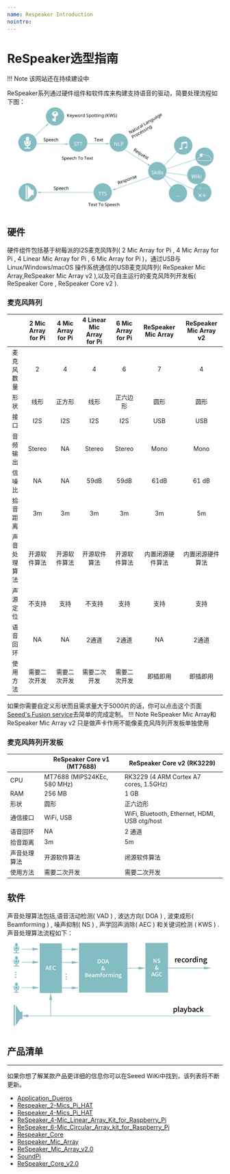 ```yaml
---
name: Respeaker Introduction
nointro:
---
```

# ReSpeaker选型指南
!!! Note
    该网站还在持续建设中

ReSpeaker系列通过硬件组件和软件库来构建支持语音的驱动，简要处理流程如下图：
![](https://raw.githubusercontent.com/respeaker/respeaker.github.io/mkdocs/docs/assets/images/vui.png)

## 硬件

硬件组件包括基于树莓派的I2S麦克风阵列( 2 Mic Array for Pi , 4 Mic Array for Pi , 4 Linear Mic Array for Pi , 6 Mic Array for Pi )，通过USB与 Linux/Windows/macOS 操作系统通信的USB麦克风阵列( ReSpeaker Mic Array,ReSpeaker Mic Array v2 ),以及可自主运行的麦克风阵列开发板( ReSpeaker Core , ReSpeaker Core v2 ).
### 麦克风阵列

|              | 2 Mic Array for Pi | 4 Mic Array for Pi | 4 Linear Mic Array for Pi | 6 Mic Array for Pi | ReSpeaker Mic Array       | ReSpeaker Mic Array v2    |
|:------------:|:------------------:|:------------------:|:-------------------------:|:------------------:|:-------------------------:|:-------------------------:|
|  麦克风数量   |          2         |          4         |             4             |          6         | 7                         | 4                         |
|     形状     |       线形       |       正方形       |           线形          |       正六边形      | 圆形                  | 圆形                  |
|   接口       |         I2S        |         I2S        |            I2S            |         I2S        | USB                       | USB                       |
|  音频输出     |       Stereo       |         NA         |           Stereo          |       Stereo       | Mono                      | Mono                      |
|   信噪比      |       NA           |         NA         |   59dB                   |59dB                 |       61dB                |           61 dB           |
|   拾音距离    |         3m         |         3m         |          3m              |         3m          |             3m            |           5m              |
|声音处理算法   |   开源软件算法       |  开源软件算法      |          开源软件算法      |  开源软件算法        | 内置闭源硬件算法           | 内置闭源硬件算法            |
|  声源定位    |    不支持            |  支持             |       不支持               |        支持         |      支持                 |         支持               |
|  语音回环    |         NA          |       NA           |             2通道         |         2通道       |           NA              |          2通道            |
|  使用方法    |   需要二次开发       |  需要二次开发       |       需要二次开发        |        需要二次开发   |      即插即用             |         即插即用           |

如果你需要自定义形状而且需求量大于5000片的话，你可以点击这个页面[Seeed's Fusion service](https://www.seeedstudio.com/fusion.html)去简单的完成定制。
!!! Note
    ReSpeaker Mic Array和ReSpeaker Mic Array v2 只是做声卡作用不能像麦克风阵列开发板单独使用
### 麦克风阵列开发板

|             | ReSpeaker Core v1 (MT7688)  | ReSpeaker Core v2 (RK3229)                    | 
|-------------|-----------------------------|-----------------------------------------------|
| CPU         | MT7688 (MIPS24KEc, 580 MHz) | RK3229 (4 ARM Cortex A7 cores, 1.5GHz)        |
| RAM         | 256 MB                      | 1 GB                                          |
| 形状      | 圆形                    | 正六边形                                      |
| 通信接口  | WiFi, USB             | WiFi, Bluetooth, Ethernet, HDMI, USB otg/host |
| 语音回环   | NA                     | 2 通道                                   |
|   拾音距离    |         3m         |          5m         |
| 声音处理算法  |   开源软件算法         |  闭源软件算法                           |
|  使用方法    |   需要二次开发       |  需要二次开发       |

## 软件

声音处理算法包括,语音活动检测( VAD ) , 波达方向( DOA ) , 波束成形( Beamforming ) , 噪声抑制( NS ) , 声学回声消除( AEC ) 和关键词检测 ( KWS ) .声音处理算法流程如下：
![](https://raw.githubusercontent.com/respeaker/respeaker.github.io/mkdocs/docs/assets/images/mic_array.png)


## 产品清单
---
如果你想了解某款产品更详细的信息你可以在Seeed WiKi中找到，该列表将不断更新。

* [Application_Dueros]()
* [Respeaker_2-Mics_Pi_HAT](https://wiki.seeedstudio.com/cn/Respeaker_2-Mics_Pi_HAT)
* [Respeaker_4-Mics_Pi_HAT](https://wiki.seeedstudio.com/cn/Respeaker_4-Mics_Pi_HAT)
* [ReSpeaker_4-Mic_Linear_Array_Kit_for_Raspberry_Pi](https://wiki.seeedstudio.com/cn/ReSpeaker_4-Mic_Linear_Array_Kit_for_Raspberry_Pi)
* [ReSpeaker_6-Mic_Circular_Array_kit_for_Raspberry_Pi](https://wiki.seeedstudio.com/cn/ReSpeaker_6-Mic_Circular_Array_kit_for_Raspberry_Pi)
* [Respeaker_Core](http://wiki.seeedstudio.com/cn/Respeaker_Core/)
* [Respeaker_Mic_Array](http://wiki.seeedstudio.com/cn/Respeaker_Mic_Array/)
* [ReSpeaker_Mic_Array_v2.0](http://wiki.seeedstudio.com/cn/ReSpeaker_Mic_Array_v2.0/)
* [SoundPi](http://wiki.seeedstudio.com/cn/SoundPi)
* [ReSpeaker_Core_v2.0](http://wiki.seeedstudio.com/cn/ReSpeaker_Core_v2.0/)
